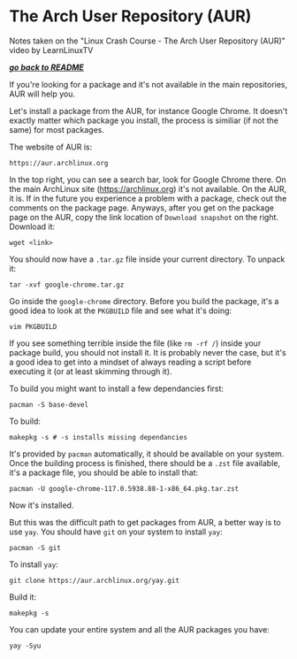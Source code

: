 # The Arch User Repository (AUR)

Notes taken on the "Linux Crash Course - The Arch User Repository (AUR)" video
by LearnLinuxTV

[***go back to README***](/README.md)

If you're looking for a package and it's not available in the main
repositories, AUR will help you.

Let's install a package from the AUR, for instance Google Chrome. It doesn't
exactly matter which package you install, the process is similiar (if not the
same) for most packages.

The website of AUR is:

    https://aur.archlinux.org

In the top right, you can see a search bar, look for Google Chrome there. On
the main ArchLinux site (https://archlinux.org) it's not available. On the AUR,
it is. If in the future you experience a problem with a package, check out the 
comments on the package page. Anyways, after you get on the package page on the
AUR, copy the link location of `Download snapshot` on the right. Download it:

    wget <link>

You should now have a `.tar.gz` file inside your current directory. To unpack
it:

    tar -xvf google-chrome.tar.gz

Go inside the `google-chrome` directory. Before you build the package, it's a
good idea to look at the `PKGBUILD` file and see what it's doing:

    vim PKGBUILD

If you see something terrible inside the file (like `rm -rf /`) inside your
package build, you should not install it. It is probably never the case, but
it's a good idea to get into a mindset of always reading a script before
executing it (or at least skimming through it).

To build you might want to install a few dependancies first:

    pacman -S base-devel

To build:

    makepkg -s # -s installs missing dependancies

It's provided by `pacman` automatically, it should be available on your system.
Once the building process is finished, there should be a `.zst` file available,
it's a package file, you should be able to install that:

    pacman -U google-chrome-117.0.5938.88-1-x86_64.pkg.tar.zst

Now it's installed. 

But this was the difficult path to get packages from AUR, a better way is to
use `yay`. You should have `git` on your system to install `yay`:

    pacman -S git

To install `yay`:

    git clone https://aur.archlinux.org/yay.git

Build it:

    makepkg -s

You can update your entire system and all the AUR packages you have:

    yay -Syu
